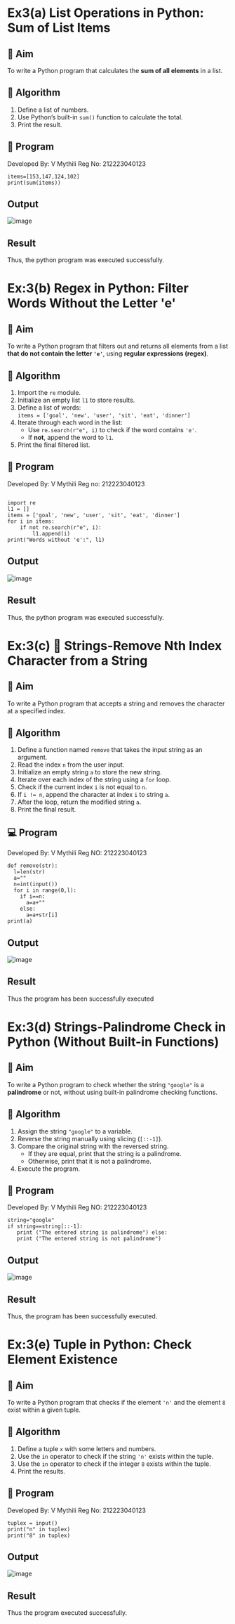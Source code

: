 # Ex3(a) List Operations in Python: Sum of List Items

## 🎯 Aim
To write a Python program that calculates the **sum of all elements** in a list.

## 🧠 Algorithm
1. Define a list of numbers.
2. Use Python’s built-in `sum()` function to calculate the total.
3. Print the result.

## 🧾 Program
Developed By: V Mythili
Reg No: 212223040123
```
items=[153,147,124,102]
print(sum(items))
```

## Output

![image](https://github.com/user-attachments/assets/9a4aad2b-da78-4470-ac70-73f27d29afd0)

## Result
Thus, the python program was executed successfully.

# Ex:3(b) Regex in Python: Filter Words Without the Letter 'e'

## 🎯 Aim
To write a Python program that filters out and returns all elements from a list **that do not contain the letter `'e'`**, using **regular expressions (regex)**.

## 🧠 Algorithm
1. Import the `re` module.
2. Initialize an empty list `l1` to store results.
3. Define a list of words:  
   `items = ['goal', 'new', 'user', 'sit', 'eat', 'dinner']`
4. Iterate through each word in the list:
   - Use `re.search(r"e", i)` to check if the word contains `'e'`.
   - If **not**, append the word to `l1`.
5. Print the final filtered list.

## 🧾 Program
Developed By: V Mythili
Reg no: 212223040123
```

import re
l1 = []
items = ['goal', 'new', 'user', 'sit', 'eat', 'dinner']
for i in items:
    if not re.search(r"e", i):
        l1.append(i)
print("Words without 'e':", l1)
```
## Output

![image](https://github.com/user-attachments/assets/61c34bf0-958f-4b48-9789-50f6fd79e0fb)


## Result

Thus, the python program was executed successfully.

# Ex:3(c) 🧹 Strings-Remove Nth Index Character from a String

## 🎯 Aim
To write a Python program that accepts a string and removes the character at a specified index.

## 🧠 Algorithm
1. Define a function named `remove` that takes the input string as an argument.
2. Read the index `n` from the user input.
3. Initialize an empty string `a` to store the new string.
4. Iterate over each index of the string using a `for` loop.
5. Check if the current index `i` is not equal to `n`.
6. If `i != n`, append the character at index `i` to string `a`.
7. After the loop, return the modified string `a`.
8. Print the final result.

## 💻 Program
Developed By: V Mythili
Reg NO: 212223040123

```
def remove(str): 
  l=len(str) 
  a="" 
  n=int(input()) 
  for i in range(0,l): 
    if i==n: 
      a=a+"" 
    else: 
      a=a+str[i] 
print(a)
```

## Output


![image](https://github.com/user-attachments/assets/4c874672-75aa-4958-9b94-2862ded7a87d)


## Result

Thus the program has been successfully executed

# Ex:3(d) Strings-Palindrome Check in Python (Without Built-in Functions)

## 🎯 Aim
To write a Python program to check whether the string `"google"` is a **palindrome** or not, without using built-in palindrome checking functions.

## 🧠 Algorithm
1. Assign the string `"google"` to a variable.
2. Reverse the string manually using slicing (`[::-1]`).
3. Compare the original string with the reversed string.
   - If they are equal, print that the string is a palindrome.
   - Otherwise, print that it is not a palindrome.
4. Execute the program.

## 🧾 Program
Developed By: V Mythili
Reg NO: 212223040123

```
string="google" 
if string==string[::-1]: 
   print ("The entered string is palindrome") else: 
   print ("The entered string is not palindrome")
```

## Output

![image](https://github.com/user-attachments/assets/676f5a72-43cb-449b-8ab2-fc3b3bab848f)

## Result

Thus, the program has been successfully executed.

# Ex:3(e) Tuple in Python: Check Element Existence

## 🎯 Aim
To write a Python program that checks if the element `'n'` and the element `8` exist within a given tuple.

## 🧠 Algorithm
1. Define a tuple `x` with some letters and numbers.
2. Use the `in` operator to check if the string `'n'` exists within the tuple.
3. Use the `in` operator to check if the integer `8` exists within the tuple.
4. Print the results.

## 🧾 Program
Developed By: V Mythili
Reg No: 212223040123

```
tuplex = input()
print("n" in tuplex)
print("8" in tuplex)
```

## Output

![image](https://github.com/user-attachments/assets/8e99426d-d24d-4692-a30f-780455a80e2e)

## Result

Thus the program executed successfully.

